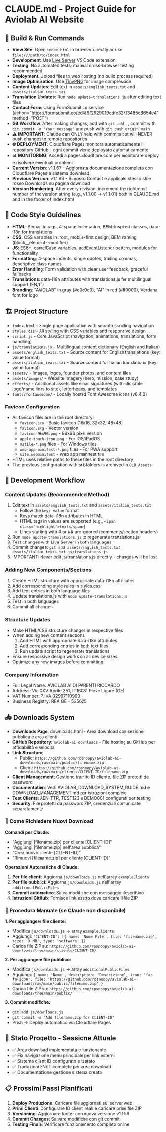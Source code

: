 # CLAUDE.md - Project Guide for Aviolab AI Website

## 🚀 Build & Run Commands
- **View Site**: Open `index.html` in browser directly or use `file:///path/to/index.html`
- **Development**: Use [Live Server](https://marketplace.visualstudio.com/items?itemName=ritwickdey.LiveServer) VS Code extension
- **Testing**: No automated tests; manual cross-browser testing recommended
- **Deployment**: Upload files to web hosting (no build process required)
- **Image Optimization**: Use [TinyPNG](https://tinypng.com/) for image compression
- **Content Updates**: Edit text in `assets/english_texts.txt` and `assets/italian_texts.txt`
- **Translation Updates**: Run `node update-translations.js` after editing text files
- **Contact Form**: Using FormSubmit.co service (action="https://formsubmit.co/ed4f9f2929019cdfc327f3485c8654e4" method="POST")
- **Git Workflow**: After making changes, add with `git add .`, commit with `git commit -m "Your message"` and push with `git push origin main`
- **⚠️ IMPORTANT**: Claude can ONLY help with commits but will NEVER push changes to remote repositories
- **🌐 DEPLOYMENT**: Cloudflare Pages monitora automaticamente il repository GitHub - ogni commit viene deployato automaticamente
- **📊 MONITORING**: Accedi a pages.cloudflare.com per monitorare deploy e risolvere eventuali problemi
- **Current Version**: v1.1.67 - Aggiornata documentazione completa con Cloudflare Pages e sistema download
- **Previous Version**: v1.1.66 - Rimosso Contact e applicato stesso stile rosso Downloads su pagina download
- **Version Numbering**: After every revision, increment the rightmost number of the version string (e.g., v1.1.00 → v1.1.01) both in CLAUDE.md and in the footer of index.html

## 🎨 Code Style Guidelines
- **HTML**: Semantic tags, 4-space indentation, BEM-inspired classes, data-i18n for translations
- **CSS**: CSS variables in :root, mobile-first design, BEM naming (block__element--modifier)
- **JS**: ES6+, camelCase variables, addEventListener pattern, modules for functionality
- **Formatting**: 4-space indents, single quotes, trailing commas, descriptive class names
- **Error Handling**: Form validation with clear user feedback, graceful fallbacks
- **Translations**: data-i18n attributes with translations.js for multilingual support (EN/IT)
- **Branding**: "AVIOLAB" in gray (#c0c0c0), "AI" in red (#ff0000), Verdana font for logo

## 🏗️ Project Structure
- `index.html` - Single page application with smooth scrolling navigation
- `styles.css` - All styling with CSS variables and responsive design
- `script.js` - Core JavaScript (navigation, animations, translations, form handling)
- `js/translations.js` - Multilingual content dictionary (English and Italian)
- `assets/english_texts.txt` - Source content for English translations (key: value format)
- `assets/italian_texts.txt` - Source content for Italian translations (key: value format)
- `assets/` - Images, logos, founder photos, and content files
- `assets/images/` - Website imagery (hero, mission, case study)
- `efforts/` - Additional assets like email signatures (with clickable logo/name links to site), letterheads, and templates
- `fonts/fontawesome/` - Locally hosted Font Awesome icons (v6.4.0)

### Favicon Configuration
- All favicon files are in the root directory:
  - `favicon.ico` - Basic favicon (16x16, 32x32, 48x48)
  - `favicon.svg` - Vector version
  - `favicon-96x96.png` - 96x96 pixel version
  - `apple-touch-icon.png` - For iOS/iPadOS
  - `mstile-*.png` files - For Windows tiles
  - `web-app-manifest-*.png` files - For PWA support
  - `site.webmanifest` - Web app manifest file
- HTML uses relative paths to these files in the root directory
- The previous configuration with subfolders is archived in `OLD_Assets`

## 📝 Development Workflow

### Content Updates (Recommended Method)
1. Edit text in `assets/english_texts.txt` and `assets/italian_texts.txt`
   - Follow the `key: value` format
   - Keys match data-i18n attributes in HTML
   - HTML tags in values are supported (e.g., `<span class="highlight">text</span>`)
   - Lines starting with # or ## are ignored (comments/section headers)
2. Run `node update-translations.js` to regenerate translations.js
3. Test changes with Live Server in both languages
4. Commit changes: `git add assets/english_texts.txt assets/italian_texts.txt js/translations.js`
5. IMPORTANT: Never edit js/translations.js directly - changes will be lost

### Adding New Components/Sections
1. Create HTML structure with appropriate data-i18n attributes
2. Add corresponding style rules in styles.css
3. Add text entries in both language files
4. Update translations.js with `node update-translations.js`
5. Test in both languages
6. Commit all changes

### Structure Updates
- Make HTML/CSS structure changes in respective files
- When adding new content sections:
  1. Add HTML with appropriate data-i18n attributes
  2. Add corresponding entries in both text files
  3. Run update script to regenerate translations
- Ensure responsive design works on all device sizes
- Optimize any new images before committing

### Company Information
- Full Legal Name: AVIOLAB AI DI PARENTI RICCARDO
- Address: Via XXV Aprile 251, IT16031 Pieve Ligure (GE)
- VAT Number: P.IVA 02997110990
- Business Registry: REA GE - 525625

## 📥 Downloads System
- **Downloads Page**: downloads.html - Area download con sezione pubblica e area clienti
- **GitHub Repository**: `aviolab-ai-downloads` - File hosting su GitHub per affidabilità e velocità
- **Link Structure**: 
  - Public: `https://github.com/rpsnoopy/aviolab-ai-downloads/raw/main/public/filename.zip`
  - Client: `https://github.com/rpsnoopy/aviolab-ai-downloads/raw/main/clients/CLIENT-ID/filename.zip`
- **Client Management**: Gestione tramite ID cliente, file ZIP protetti da password
- **Documentation**: Vedi AVIOLAB_DOWNLOAD_SYSTEM_GUIDE.md e DOWNLOAD_MANAGEMENT.md per istruzioni complete
- **Test Clients**: AEN-TTR, TEST123 e DEMO001 configurati per testing
- **Security**: File protetti da password ZIP, credenziali comunicate separatamente

### 🎯 Come Richiedere Nuovi Download
**Comandi per Claude:**
- "Aggiungi [filename.zip] per cliente [CLIENT-ID]"
- "Aggiungi [filename.zip] nell'area pubblica"
- "Crea nuovo cliente [CLIENT-ID]"
- "Rimuovi [filename.zip] per cliente [CLIENT-ID]"

**Operazioni Automatiche di Claude:**
1. **Per file clienti**: Aggiorna `js/downloads.js` nell'array `exampleClients`
2. **Per file pubblici**: Aggiorna `js/downloads.js` nell'array `additionalPublicFiles`
3. **Commit automatico**: Salva modifiche con messaggio descrittivo
4. **Istruzioni GitHub**: Fornisce link esatto dove caricare il file ZIP

### 🔧 Procedura Manuale (se Claude non disponibile)
**1. Per aggiungere file cliente:**
- Modifica `js/downloads.js` → array `exampleClients`
- Aggiungi: `'CLIENT-ID': [{ name: 'Nome File', file: 'filename.zip', size: 'X MB', type: 'software' }]`
- Carica file ZIP su: `https://github.com/rpsnoopy/aviolab-ai-downloads/tree/main/clients/CLIENT-ID/`

**2. Per aggiungere file pubblico:**
- Modifica `js/downloads.js` → array `additionalPublicFiles`
- Aggiungi: `{ name: 'Nome', description: 'Descrizione', icon: 'fas fa-icon', file: 'https://github.com/rpsnoopy/aviolab-ai-downloads/raw/main/public/filename.zip' }`
- Carica file ZIP su: `https://github.com/rpsnoopy/aviolab-ai-downloads/tree/main/public/`

**3. Commit modifiche:**
- `git add js/downloads.js`
- `git commit -m "Add filename.zip for CLIENT-ID"`
- Push → Deploy automatico via Cloudflare Pages

## 🔄 Stato Progetto - Sessione Attuale
- ✅ Area download implementata e funzionante
- ✅ Fix navigazione menu principale per link esterni
- ✅ Sistema client ID configurato e testato
- ✅ Traduzioni EN/IT complete per area download
- ✅ Documentazione gestione sistema creata

## 📋 Prossimi Passi Pianificati
1. **Deploy Produzione**: Caricare file aggiornati sul server web
2. **Primi Clienti**: Configurare ID clienti reali e caricare primi file ZIP
3. **Versioning**: Aggiornare footer con nuova versione v1.1.59
4. **Commit Changes**: Salvare modifiche con git commit
5. **Testing Finale**: Verificare funzionamento completo online
